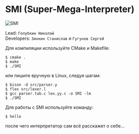 # SMI (Super-Mega-Interpreter)  

![SMI](https://user-images.githubusercontent.com/55135260/82719267-a7685b00-9cb1-11ea-8a45-90eb949d086a.PNG)

Lead: `Голубкин Николай`  
Developers: `Зинкин Станислав` и `Гугунов Сергей`  

Для компиляции используйте CMake и Makefile:
```
$ cmake .
$ make
$ ./SMI
```
или пишите вручную в Linux, следуя шагам:
```
$ bison -d src/parser.y
$ flex src/lexer.l
$ gcc parser.tab.c lex.yy.c -o SMI -lm
$ ./SMI
```
Для работы с SMI используйте команду:
```
$ hello
```
после чего интерпретатор сам всё расскажет о себе...
